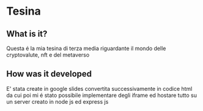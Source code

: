 # Tesina

<h2>What is it?</h2>
Questa é la mia tesina di terza media riguardante il mondo delle cryptovalute, nft e del metaverso

<h2>How was it developed</h2>
E' stata create in google slides convertita successivamente in codice html da cui poi mi é stato possibile implementare degli iframe ed hostare tutto su un server creato in node js ed express js
